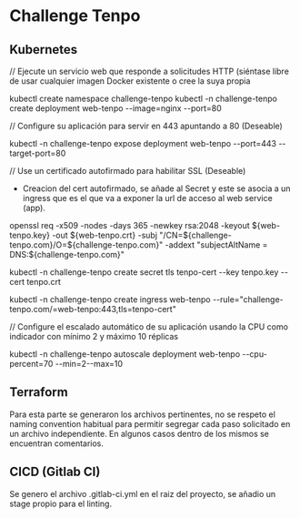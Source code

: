 # Challenge Tenpo

## Kubernetes

// Ejecute un servicio web que responde a solicitudes HTTP (siéntase libre de usar
cualquier imagen Docker existente o cree la suya propia

kubectl create namespace challenge-tenpo
kubectl -n challenge-tenpo create deployment web-tenpo --image=nginx --port=80

// Configure su aplicación para servir en 443 apuntando a 80 (Deseable)

kubectl -n challenge-tenpo expose deployment web-tenpo --port=443 --target-port=80

// Use un certificado autofirmado para habilitar SSL (Deseable)

- Creacion del cert autofirmado, se añade al Secret y este se asocia a un ingress que es el que va a exponer la url de acceso al web service (app).

openssl req -x509 -nodes -days 365 -newkey rsa:2048 -keyout ${web-tenpo.key} -out ${web-tenpo.crt} -subj "/CN=${challenge-tenpo.com}/O=${challenge-tenpo.com}" -addext "subjectAltName = DNS:${challenge-tenpo.com}"

kubectl -n challenge-tenpo create secret tls tenpo-cert --key tenpo.key --cert tenpo.crt

kubectl -n challenge-tenpo create ingress web-tenpo --rule="challenge-tenpo.com/=web-tenpo:443,tls=tenpo-cert"

//  Configure el escalado automático de su aplicación usando la CPU como
indicador con mínimo 2 y máximo 10 réplicas

kubectl -n challenge-tenpo autoscale deployment web-tenpo --cpu-percent=70 --min=2--max=10

## Terraform

Para esta parte se generaron los archivos pertinentes, no se respeto el naming convention habitual para permitir segregar cada paso solicitado en un archivo independiente. En algunos casos dentro de los mismos se encuentran comentarios.

## CICD (Gitlab CI)

Se genero el archivo .gitlab-ci.yml en el raiz del proyecto, se añadio un stage propio para el linting.




